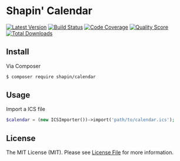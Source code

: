 # Shapin' Calendar

[![Latest Version](https://img.shields.io/github/release/shapintv/calendar.svg?style=flat-square)](https://github.com/shapintv/calendar/releases)
[![Build Status](https://img.shields.io/travis/shapintv/calendar.svg?style=flat-square)](https://travis-ci.org/shapintv/calendar)
[![Code Coverage](https://img.shields.io/scrutinizer/coverage/g/shapintv/calendar.svg?style=flat-square)](https://scrutinizer-ci.com/g/shapintv/calendar)
[![Quality Score](https://img.shields.io/scrutinizer/g/shapintv/calendar.svg?style=flat-square)](https://scrutinizer-ci.com/g/shapintv/calendar)
[![Total Downloads](https://img.shields.io/packagist/dt/shapin/calendar.svg?style=flat-square)](https://packagist.org/packages/shapin/calendar)


## Install

Via Composer

``` bash
$ composer require shapin/calendar
```

## Usage

Import a ICS file

``` php
$calendar = (new ICSImporter())->import('path/to/calendar.ics');
```

## License

The MIT License (MIT). Please see [License File](LICENSE) for more information.
